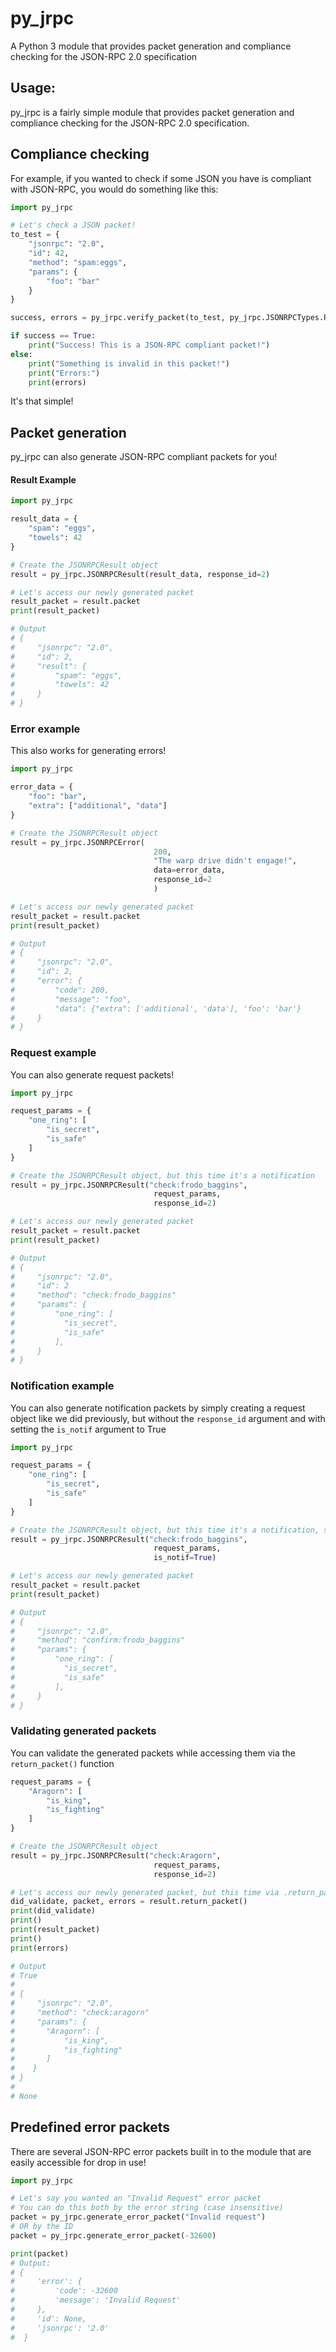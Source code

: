 # py_jrpc
A Python 3 module that provides packet generation and compliance checking for the JSON-RPC 2.0 specification

## Usage:

py_jrpc is a fairly simple module that provides packet generation and compliance checking for the JSON-RPC 2.0 specification.

## Compliance checking

For example, if you wanted to check if some JSON you have is compliant with JSON-RPC, you would do something like this:

```python
import py_jrpc

# Let's check a JSON packet!
to_test = {
    "jsonrpc": "2.0",
    "id": 42,
    "method": "spam:eggs",
    "params": {
        "foo": "bar"
    }
}

success, errors = py_jrpc.verify_packet(to_test, py_jrpc.JSONRPCTypes.REQUEST)

if success == True:
    print("Success! This is a JSON-RPC compliant packet!")
else:
    print("Something is invalid in this packet!")
    print("Errors:")
    print(errors)
```

It's that simple!

## Packet generation

py_jrpc can also generate JSON-RPC compliant packets for you!

#### Result Example

```python
import py_jrpc

result_data = {
    "spam": "eggs",
    "towels": 42
}

# Create the JSONRPCResult object
result = py_jrpc.JSONRPCResult(result_data, response_id=2)

# Let's access our newly generated packet
result_packet = result.packet
print(result_packet)

# Output
# {
#     "jsonrpc": "2.0",
#     "id": 2,
#     "result": {
#         "spam": "eggs",
#         "towels": 42
#     }
# }
```

### Error example

This also works for generating errors!

```python
import py_jrpc

error_data = {
    "foo": "bar",
    "extra": ["additional", "data"]
}

# Create the JSONRPCResult object
result = py_jrpc.JSONRPCError(
                                200,
                                "The warp drive didn't engage!",
                                data=error_data,
                                response_id=2
                                )

# Let's access our newly generated packet
result_packet = result.packet
print(result_packet)

# Output
# {
#     "jsonrpc": "2.0",
#     "id": 2,
#     "error": {
#         "code": 200,
#         "message": "foo",
#         "data": {"extra": ['additional', 'data'], 'foo': 'bar'}
#     }
# }
```

### Request example

You can also generate request packets!

```python
import py_jrpc

request_params = {
    "one_ring": [
        "is_secret",
        "is_safe"
    ]
}

# Create the JSONRPCResult object, but this time it's a notification
result = py_jrpc.JSONRPCResult("check:frodo_baggins",
                                request_params,
                                response_id=2)

# Let's access our newly generated packet
result_packet = result.packet
print(result_packet)

# Output
# {
#     "jsonrpc": "2.0",
#     "id": 2
#     "method": "check:frodo_baggins"
#     "params": {
#         "one_ring": [
#           "is_secret",
#           "is_safe"
#         ],
#     }
# }
```

### Notification example

You can also generate notification packets by simply creating a request object like we did previously, but without the `response_id` argument and with setting the `is_notif` argument to True

```python
import py_jrpc

request_params = {
    "one_ring": [
        "is_secret",
        "is_safe"
    ]
}

# Create the JSONRPCResult object, but this time it's a notification, so set is_notif to True
result = py_jrpc.JSONRPCResult("check:frodo_baggins",
                                request_params,
                                is_notif=True)

# Let's access our newly generated packet
result_packet = result.packet
print(result_packet)

# Output
# {
#     "jsonrpc": "2.0",
#     "method": "confirm:frodo_baggins"
#     "params": {
#         "one_ring": [
#           "is_secret",
#           "is_safe"
#         ],
#     }
# }
```

### Validating generated packets

You can validate the generated packets while accessing them via the `return_packet()` function

```python
request_params = {
    "Aragorn": [
        "is_king",
        "is_fighting"
    ]
}

# Create the JSONRPCResult object
result = py_jrpc.JSONRPCResult("check:Aragorn",
                                request_params,
                                response_id=2)

# Let's access our newly generated packet, but this time via .return_packet()
did_validate, packet, errors = result.return_packet()
print(did_validate)
print()
print(result_packet)
print()
print(errors)

# Output
# True
#
# {
#     "jsonrpc": "2.0",
#     "method": "check:aragorn"
#     "params": {
#       "Aragorn": [
#           "is_king",
#           "is_fighting"
#       ]
#    }
# }
#
# None
```

## Predefined error packets

There are several JSON-RPC error packets built in to the module that are easily accessible for drop in use!

```python
import py_jrpc

# Let's say you wanted an "Invalid Request" error packet
# You can do this both by the error string (case insensitive)
packet = py_jrpc.generate_error_packet("Invalid request")
# OR by the ID
packet = py_jrpc.generate_error_packet(-32600)

print(packet)
# Output:
# {
#     'error': {
#         'code': -32600
#         'message': 'Invalid Request'
#     },
#     'id': None,
#     'jsonrpc': '2.0'
#  }
```
